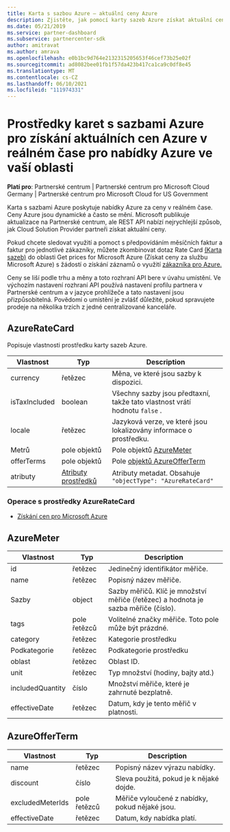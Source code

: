 ```yaml
---
title: Karta s sazbou Azure – aktuální ceny Azure
description: Zjistěte, jak pomocí karty sazeb Azure získat aktuální ceny nabídek Azure ve vaší oblasti v reálném čase. Karta sazby Azure je přístupná přes Partnerské centrum REST API.
ms.date: 05/21/2019
ms.service: partner-dashboard
ms.subservice: partnercenter-sdk
author: amitravat
ms.author: amrava
ms.openlocfilehash: e0b1bc9d764e2132315205653f46cef73b25e02f
ms.sourcegitcommit: ad8082bee01fb1f57da423b417ca1ca9c0df8e45
ms.translationtype: MT
ms.contentlocale: cs-CZ
ms.lasthandoff: 06/10/2021
ms.locfileid: "111974331"
---
```

# <a name="azure-rate-card-resources-to-get-real-time-current-azure-prices-on-azure-offers-in-your-region"></a>Prostředky karet s sazbami Azure pro získání aktuálních cen Azure v reálném čase pro nabídky Azure ve vaší oblasti

**Platí pro**: Partnerské centrum | Partnerské centrum pro Microsoft Cloud Germany | Partnerské centrum pro Microsoft Cloud for US Government

Karta s sazbami Azure poskytuje nabídky Azure za ceny v reálném čase. Ceny Azure jsou dynamické a často se mění. Microsoft publikuje aktualizace na Partnerské centrum, ale REST API nabízí nejrychlejší způsob, jak Cloud Solution Provider partneři získat aktuální ceny.

Pokud chcete sledovat využití a pomoct s předpovídáním měsíčních faktur a faktur pro jednotlivé zákazníky, můžete zkombinovat dotaz Rate Card [(Karta sazeb)](get-prices-for-microsoft-azure.md) do oblasti Get prices for Microsoft Azure (Získat ceny za službu Microsoft Azure) s žádostí o získání záznamů o využití [zákazníka pro Azure.](get-a-customer-s-utilization-record-for-azure.md)

Ceny se liší podle trhu a měny a toto rozhraní API bere v úvahu umístění. Ve výchozím nastavení rozhraní API používá nastavení profilu partnera v Partnerské centrum a v jazyce prohlížeče a tato nastavení jsou přizpůsobitelná. Povědomí o umístění je zvlášť důležité, pokud spravujete prodeje na několika trzích z jedné centralizované kanceláře.

## <a name="azureratecard"></a>AzureRateCard

Popisuje vlastnosti prostředku karty sazeb Azure.

| Vlastnost      | Typ                                      | Description                                                       |
|---------------|-------------------------------------------|-------------------------------------------------------------------|
| currency      | řetězec                                    | Měna, ve které jsou sazby k dispozici.                     |
| isTaxIncluded | boolean                                   | Všechny sazby jsou předtaxní, takže tato vlastnost vrátí hodnotu `false` . |
| locale        | řetězec                                    | Jazyková verze, ve které jsou lokalizovány informace o prostředku.       |
| Metrů        | pole objektů                          | Pole objektů [AzureMeter](#azuremeter)                       |
| offerTerms    | pole objektů                          | Pole [objektů AzureOfferTerm](#azureofferterm)               |
| atributy    | [Atributy prostředků](utility-resources.md#resourceattributes) | Atributy metadat. Obsahuje `"objectType": "AzureRateCard"`   |

### <a name="operations-on-the-azureratecard-resource"></a>Operace s prostředky AzureRateCard

- [Získání cen pro Microsoft Azure](get-prices-for-microsoft-azure.md)

## <a name="azuremeter"></a>AzureMeter

| Vlastnost         | Typ             | Description                                                                                   |
|------------------|------------------|-----------------------------------------------------------------------------------------------|
| id               | řetězec           | Jedinečný identifikátor měřiče.                                                                    |
| name             | řetězec           | Popisný název měřiče.                                                                   |
| Sazby            | object           | Sazby měřičů. Klíč je množství měřiče (řetězec) a hodnota je sazba měřiče (číslo). |
| tags             | pole řetězců | Volitelné značky měřiče. Toto pole může být prázdné.                                                 |
| category         | řetězec           | Kategorie prostředku                                                                     |
| Podkategorie      | řetězec           | Podkategorie prostředku                                                                 |
| oblast           | řetězec           | Oblast ID.                                                                             |
| unit             | řetězec           | Typ množství (hodiny, bajty atd.)                                                     |
| includedQuantity | číslo           | Množství měřiče, které je zahrnuté bezplatně.                                               |
| effectiveDate    | řetězec           | Datum, kdy je tento měřič v platnosti.                                                             |

## <a name="azureofferterm"></a>AzureOfferTerm

| Vlastnost         | Typ             | Description                             |
|------------------|------------------|-----------------------------------------|
| name             | řetězec           | Popisný název výrazu nabídky.        |
| discount         | číslo           | Sleva použitá, pokud je k nějaké dojde.           |
| excludedMeterIds | pole řetězců | Měřiče vyloučené z nabídky, pokud nějaké jsou. |
| effectiveDate    | řetězec           | Datum, kdy nabídka platí.        |
